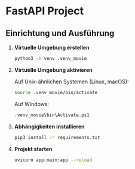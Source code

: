# FastAPI Project

## Einrichtung und Ausführung

1. **Virtuelle Umgebung erstellen**

    ```bash
    python3 -m venv .venv_movie
    ```

2. **Virtuelle Umgebung aktivieren**

   Auf Unix-ähnlichen Systemen (Linux, macOS):

    ```bash
    source .venv_movie/bin/activate
    ```

   Auf Windows:

    ```bash
    .venv_movie\bin\Activate.ps1   
    ```

3. **Abhängigkeiten installieren**

    ```bash
    pip3 install -r requirements.txt
    ```

4. **Projekt starten**

    ```bash
    uvicorn app.main:app --reload
    ```
